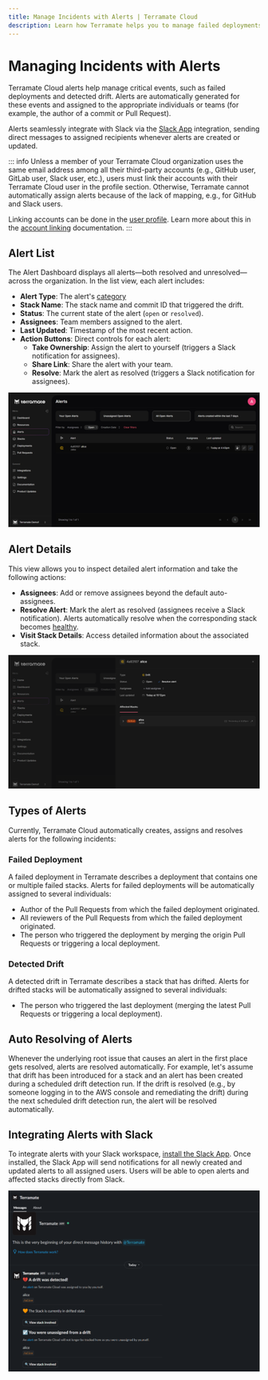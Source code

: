 ```yaml
---
title: Manage Incidents with Alerts | Terramate Cloud
description: Learn how Terramate helps you to manage failed deployments, drift and more with actionable alerts that seamlessly integrate with Slack.
---
```


# Managing Incidents with Alerts

Terramate Cloud alerts help manage critical events, such as failed deployments and detected drift. Alerts are automatically generated for these events and assigned to the appropriate individuals or teams (for example, the author of a commit or Pull Request).

Alerts seamlessly integrate with Slack via the [Slack App](../integrations/slack.md) integration, sending direct messages to assigned recipients whenever alerts are created or updated.

::: info
Unless a member of your Terramate Cloud organization uses the same email address among all their third-party accounts
(e.g., GitHub user, GitLab user, Slack user, etc.), users must link their accounts with their Terramate Cloud user in the
profile section. Otherwise, Terramate cannot automatically assign alerts because of the lack of mapping, e.g., for
GitHub and Slack users.

Linking accounts can be done in the [user profile](../profile/index.md).
Learn more about this in the [account linking](../profile/account-linking.md) documentation.
:::

## Alert List

The Alert Dashboard displays all alerts—both resolved and unresolved—across the organization. In the list view, each alert includes:

- **Alert Type**: The alert's [category](./index.md#types-of-alerts)
- **Stack Name**: The stack name and commit ID that triggered the drift.
- **Status**: The current state of the alert (`open` or `resolved`).
- **Assignees**: Team members assigned to the alert.
- **Last Updated**: Timestamp of the most recent action.
- **Action Buttons**: Direct controls for each alert:
  - **Take Ownership**: Assign the alert to yourself (triggers a Slack notification for assignees).
  - **Share Link**: Share the alert with your team.
  - **Resolve**: Mark the alert as resolved (triggers a Slack notification for assignees).

![Alerts in Terramate Cloud](../assets/alerts/alert-list.png)

## Alert Details

This view allows you to inspect detailed alert information and take the following actions:

- **Assignees**: Add or remove assignees beyond the default auto-assignees.
- **Resolve Alert**: Mark the alert as resolved (assignees receive a Slack notification). Alerts automatically resolve when the corresponding stack becomes [healthy](../stacks/status.md#healthy).
- **Visit Stack Details**: Access detailed information about the associated stack.

![Slack alert notification](../assets/alerts/alert-details.png)

## Types of Alerts

Currently, Terramate Cloud automatically creates, assigns and resolves alerts for the following incidents:

### Failed Deployment

A failed deployment in Terramate describes a deployment that contains one or multiple failed stacks.
Alerts for failed deployments will be automatically assigned to several individuals:

- Author of the Pull Requests from which the failed deployment originated.
- All reviewers of the Pull Requests from which the failed deployment originated.
- The person who triggered the deployment by merging the origin Pull Requests or triggering a local deployment.

### Detected Drift

A detected drift in Terramate describes a stack that has drifted.
Alerts for drifted stacks will be automatically assigned to several individuals:

- The person who triggered the last deployment (merging the latest Pull Requests or triggering a local deployment).

## Auto Resolving of Alerts

Whenever the underlying root issue that causes an alert in the first place gets resolved, alerts are resolved automatically.
For example, let's assume that drift has been introduced for a stack and an alert has been created during a scheduled
drift detection run. If the drift is resolved (e.g., by someone logging in to the AWS console and remediating the drift)
during the next scheduled drift detection run, the alert will be resolved automatically.

## Integrating Alerts with Slack

To integrate alerts with your Slack workspace, [install the Slack App](../integrations/slack.md). Once installed, the
Slack App will send notifications for all newly created and updated alerts to all assigned users. Users will be able to
open alerts and affected stacks directly from Slack.

![Slack alert notification](../assets/alerts/slack-notification.png)
